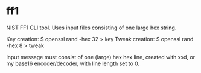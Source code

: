 # ff1
NIST FF1 CLI tool. Uses input files consisting of one large hex string.

Key creation: $ openssl rand -hex 32 > key
Tweak creation: $ openssl rand -hex 8 > tweak

Input message must consist of one (large) hex hex line, created with xxd,
or my base16 encoder/decoder, with line length set to 0.
